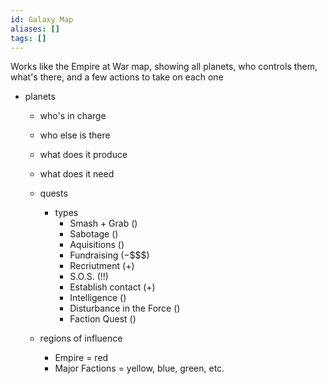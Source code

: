 ```yaml
---
id: Galaxy Map
aliases: []
tags: []
---
```


Works like the Empire at War map, showing all planets, who controls them, what's there, and a few actions to take on each one

- planets
    - who's in charge
    - who else is there
    - what does it produce
    - what does it need
    - quests
        - types
            - Smash + Grab (<fist icon>)
            - Sabotage (<sapper charge icon>)
            - Aquisitions (<supply icon>)
            - Fundraising ($-$$$$)
            - Recriutment (<person icon>+)
            - S.O.S. (!!)
            - Establish contact (<base icon>+)
            - Intelligence (<spy icon>)
            - Disturbance in the Force (<jedi icon>)
            - Faction Quest (<faction icon>)

    - regions of influence
        - Empire = red
        - Major Factions = yellow, blue, green, etc.
